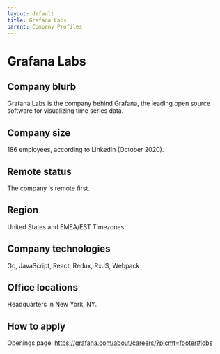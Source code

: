 ```yaml
---
layout: default
title: Grafana Labs
parent: Company Profiles
---
```


# Grafana Labs

## Company blurb

Grafana Labs is the company behind Grafana, the leading open source software for visualizing time series data.

## Company size

186 employees, according to LinkedIn (October 2020).

## Remote status

The company is remote first.

## Region

United States and EMEA/EST Timezones.

## Company technologies

Go, JavaScript, React, Redux, RxJS, Webpack

## Office locations

Headquarters in New York, NY.

## How to apply

Openings page: https://grafana.com/about/careers/?plcmt=footer#jobs
